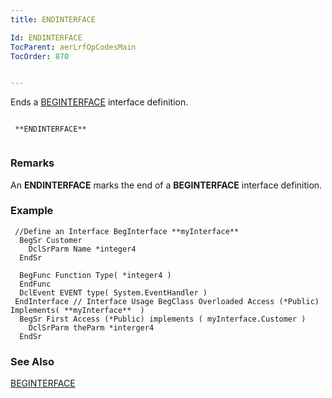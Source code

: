 ```yaml
---
title: ENDINTERFACE

Id: ENDINTERFACE
TocParent: aerLrfOpCodesMain
TocOrder: 870


---
```


Ends a [BEGINTERFACE](BEGINTERFACE.html) interface definition.

```

 **ENDINTERFACE** 
        
```

### Remarks
An **ENDINTERFACE** marks the end of a **BEGINTERFACE** interface definition. 

### Example

```
 //Define an Interface BegInterface **myInterface** 
  BegSr Customer
    DclSrParm Name *integer4
  EndSr

  BegFunc Function Type( *integer4 )
  EndFunc
  DclEvent EVENT type( System.EventHandler )
 EndInterface // Interface Usage BegClass Overloaded Access (*Public) Implements( **myInterface**  )
  BegSr First Access (*Public) implements ( myInterface.Customer )
    DclSrParm theParm *interger4
  EndSr
```

### See Also
[BEGINTERFACE](BEGINTERFACE.html) 
